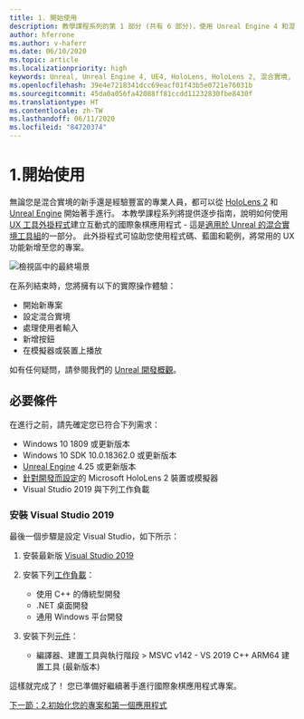 ```yaml
---
title: 1. 開始使用
description: 教學課程系列的第 1 部分 (共有 6 部分)，使用 Unreal Engine 4 和混合實境工具組 UX 工具外掛程式來建置簡單的國際象棋應用程式
author: hferrone
ms.author: v-haferr
ms.date: 06/10/2020
ms.topic: article
ms.localizationpriority: high
keywords: Unreal, Unreal Engine 4, UE4, HoloLens, HoloLens 2, 混合實境, 教學課程, 開始使用, mrtk, uxt, UX 工具, 文件
ms.openlocfilehash: 39e4e7218341dcc69eacf01f43b5e0721e76031b
ms.sourcegitcommit: 45da0a056fa42088ff81ccdd11232830fbe8430f
ms.translationtype: HT
ms.contentlocale: zh-TW
ms.lasthandoff: 06/11/2020
ms.locfileid: "84720374"
---
```

# <a name="1-getting-started"></a>1.開始使用

無論您是混合實境的新手還是經驗豐富的專業人員，都可以從 [HoloLens 2](https://docs.microsoft.com/windows/mixed-reality/) 和 [Unreal Engine](https://www.unrealengine.com/en-US/) 開始著手進行。 本教學課程系列將提供逐步指南，說明如何使用 [UX 工具外掛程式](https://github.com/microsoft/MixedReality-UXTools-Unreal)建立互動式的國際象棋應用程式 - 這是[適用於 Unreal 的混合實境工具組](https://github.com/microsoft/MixedRealityToolkit-Unreal)的一部分。 此外掛程式可協助您使用程式碼、藍圖和範例，將常用的 UX 功能新增至您的專案。 

![檢視區中的最終場景](images/unreal-uxt/5-endscene.PNG)

在系列結束時，您將擁有以下的實際操作體驗：
* 開始新專案
* 設定混合實境
* 處理使用者輸入
* 新增按鈕
* 在模擬器或裝置上播放

如有任何疑問，請參閱我們的 [Unreal 開發概觀](https://docs.microsoft.com/windows/mixed-reality/unreal-development-overview)。

## <a name="prerequisites"></a>必要條件
在進行之前，請先確定您已符合下列需求：
* Windows 10 1809 或更新版本
* Windows 10 SDK 10.0.18362.0 或更新版本
* [Unreal Engine](https://www.unrealengine.com/en-US/get-now) 4.25 或更新版本
* [針對開發而設定](using-visual-studio.md#enabling-developer-mode)的 Microsoft HoloLens 2 裝置或模擬器
* Visual Studio 2019 與下列工作負載

### <a name="installing-visual-studio-2019"></a>安裝 Visual Studio 2019
最後一個步驟是設定 Visual Studio，如下所示：
1. 安裝最新版 [Visual Studio 2019](https://visualstudio.microsoft.com/downloads/)
2. 安裝下列[工作負載](https://docs.microsoft.com/visualstudio/install/modify-visual-studio?view=vs-2019#modify-workloads)：
    * 使用 C++ 的傳統型開發
    * .NET 桌面開發
    * 通用 Windows 平台開發

3. 安裝下列[元件](https://docs.microsoft.com/visualstudio/install/modify-visual-studio?view=vs-2019#modify-individual-components)：
    * 編譯器、建置工具與執行階段 > MSVC v142 - VS 2019 C++ ARM64 建置工具 (最新版本)

這樣就完成了！ 您已準備好繼續著手進行國際象棋應用程式專案。

[下一節：2.初始化您的專案和第一個應用程式](unreal-uxt-ch2.md)